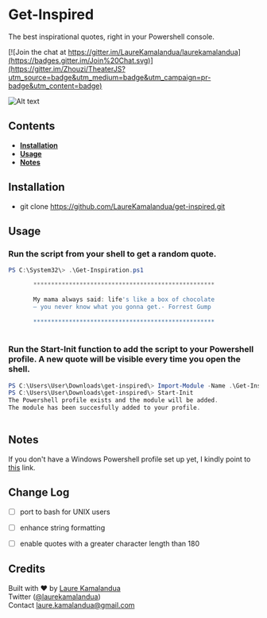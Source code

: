 # Get-Inspired
The best inspirational quotes, right in your Powershell console.

[![Join the chat at https://gitter.im/LaureKamalandua/laurekamalandua](https://badges.gitter.im/Join%20Chat.svg)](https://gitter.im/Zhouzi/TheaterJS?utm_source=badge&utm_medium=badge&utm_campaign=pr-badge&utm_content=badge)

![Alt text](/get-inspired/images/icon.png)


## Contents
- [**Installation**](##installation)
- [**Usage**](##usage)
- [**Notes**](##notes)

## Installation

* git clone https://github.com/LaureKamalandua/get-inspired.git

## Usage
### Run the script from your shell to get a random quote.
```powershell
PS C:\System32\> .\Get-Inspiration.ps1

       ***************************************************
       
       My mama always said: life's like a box of chocolate
       — you never know what you gonna get.- Forrest Gump
      
       ***************************************************
       
```
### Run the Start-Init function to add the script to your Powershell profile. A new quote will be visible every time you open the shell.
```powershell
PS C:\Users\User\Downloads\get-inspired\> Import-Module -Name .\Get-Inspiration.ps1 
PS C:\Users\User\Downloads\get-inspired\> Start-Init
The Powershell profile exists and the module will be added.
The module has been succesfully added to your profile.
       
```

## Notes
If you don't have a Windows Powershell profile set up yet, I kindly point to [this](http://www.howtogeek.com/126469/how-to-create-a-powershell-profile/) link.

## Change Log

* [ ] port to bash for UNIX users
* [ ] enhance string formatting
* [ ] enable quotes with a greater character length than 180 


## Credits

Built with ❤ by [Laure Kamalandua](http://laurekamalandua.com)<br>
Twitter ([@laurekamalandua](http://twitter.com/laurekamalandua))<br>
Contact [laure.kamalandua@gmail.com](mailto:laure.kamalandua@gmail.com)
